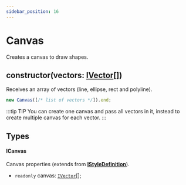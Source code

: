```yaml
---
sidebar_position: 16
---
```


# Canvas

Creates a canvas to draw shapes.

## constructor(vectors: **[IVector](./vector.md#ivector)**[])

Receives an array of vectors (line, ellipse, rect and polyline).

```typescript
new Canvas([/* list of vectors */]).end;
```

:::tip TIP
You can create one canvas and pass all vectors in it, instead to create multiple canvas for each vector.
:::

## Types

#### ICanvas

Canvas properties (extends from **[IStyleDefinition](../style-definition.md#istyledefinition)**).

* `readonly` canvas: [`IVector`](#ivector)[];
